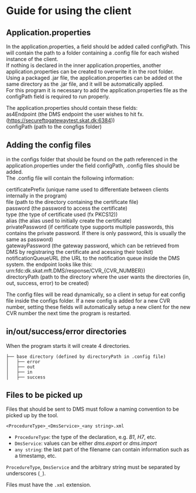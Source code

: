 # Guide for using the client

## Application.properties
In the application.properties, a field should be added called configPath. This will contain the path to a folder containing a .config file for each wished instance of the client.  
If nothing is declared in the inner application.properties, another application.properties can be created to overwrite it in the root folder.  
Using a packaged .jar file, the application.properties can be added ot the same directory as the .jar file, and it will be automatically applied.  
For this program it is necessary to add the application.properties file as the configPath field is required to run properly.  

The application.properties should contain these fields:  
as4Endpoint (the DMS endpoint the user wishes to hit fx. (https://secureftpgatewaytest.skat.dk:6384))  
configPath (path to the congfigs folder)  

## Adding the config files
in the configs folder that should be found on the path referenced in the application.properties under the field configPath, .config files should be added.  
The .config file will contain the following information:  

certificatePrefix (unique name used to differentiate between clients internally in the program)  
file (path to the directory containing the certificate file)  
password (the password to access the certificate)  
type (the type of certificate used (fx PKCS12))  
alias (the alias used to initially create the certificate)  
privatePassword (if certificate type supports multiple passwords, this contains the private password. If there is only password, this is usually the same as password)  
gatewayPassword (the gateway password, which can be retrieved from DMS by registraring the certificate and acessing their toolkit)  
notificationQueueURL (the URL to the notification queue inside the DMS system. the endpoint looks like this: urn:fdc:dk.skat.mft.DMS/response/CVR_{CVR_NUMBER})  
directoryPath (path to the directory where the user wants the directories (in, out, success, error) to be created)  

The config files will be read dynamically, so a client in setup for eat config file inside the configs folder. If a new config is added for a new CVR number, setting these fields will automatically setup a new client for the new CVR number the next time the program is restarted.  

## in/out/success/error directories
When the program starts it will create 4 directories.  

```
├── base directory (defined by directoryPath in .config file)
│   ├── error
│   ├── out
│   ├── in
│   ├── success
```

## Files to be picked up
Files that should be sent to DMS must follow a naming convention to be picked up by the tool.

```
<ProcedureType>_<DmsService>_<any string>.xml
```

- `ProcedureType`: the type of the declaration, e.g. _B1_, _H7_, etc.
- `DmsService`: values can be either _dms.export_ or _dms.import_
- `any string`: the last part of the filename can contain information such as a timestamp, etc.

`ProcedureType`, `DmsService` and the arbitrary string must be separated by underscores (`_`).

Files must have the `.xml` extension.